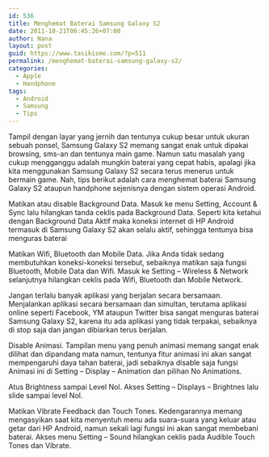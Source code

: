 ```yaml
---
id: 536
title: Menghemat Baterai Samsung Galaxy S2
date: 2011-10-21T06:45:26+07:00
author: Nana
layout: post
guid: https://www.tasikisme.com/?p=511
permalink: /menghemat-baterai-samsung-galaxy-s2/
categories:
  - Apple
  - Handphone
tags:
  - Android
  - Samsung
  - Tips
---
```

Tampil dengan layar yang jernih dan tentunya cukup besar untuk ukuran sebuah ponsel, Samsung Galaxy S2 memang sangat enak untuk dipakai browsing, sms-an dan tentunya main game. Namun satu masalah yang cukup mengganggu adalah mungkin baterai yang cepat habis, apalagi jika kita menggunakan Samsung Galaxy S2 secara terus menerus untuk bermain game. Nah, tips berikut adalah cara menghemat baterai Samsung Galaxy S2 ataupun handphone sejenisnya dengan sistem operasi Android.

Matikan atau disable Background Data. Masuk ke menu Setting, Account & Sync lalu hilangkan tanda ceklis pada Background Data. Seperti kita ketahui dengan Background Data Aktif maka koneksi internet di HP Android termasuk di Samsung Galaxy S2 akan selalu aktif, sehingga tentunya bisa menguras baterai

Matikan Wifi, Bluetooth dan Mobile Data. Jika Anda tidak sedang membutuhkan koneksi-koneksi tersebut, sebaiknya matikan saja fungsi Bluetooth, Mobile Data dan Wifi. Masuk ke Setting – Wireless & Network selanjutnya hilangkan ceklis pada Wifi, Bluetooth dan Mobile Network.

Jangan terlalu banyak aplikasi yang berjalan secara bersamaan. Menjalankan aplikasi secara bersamaan dan simultan, terutama aplikasi online seperti Facebook, YM ataupun Twitter bisa sangat menguras baterai Samsung Galaxy S2, karena itu ada aplikasi yang tidak terpakai, sebaiknya di stop saja dan jangan dibiarkan terus berjalan.

Disable Animasi. Tampilan menu yang penuh animasi memang sangat enak dilihat dan dipandang mata namun, tentunya fitur animasi ini akan sangat mempengaruhi daya tahan baterai, jadi sebaiknya disable saja fungsi Animasi ini di Setting – Display – Animation dan pilihan No Animations.

Atus Brightness sampai Level Nol. Akses Setting – Displays – Brightnes lalu slide sampai level Nol.

Matikan Vibrate Feedback dan Touch Tones. Kedengarannya memang mengasyikan saat kita menyentuh menu ada suara-suara yang keluar atau getar dari HP Android, namun sekali lagi fungsi ini akan sangat membebani baterai. Akses menu Setting – Sound hilangkan ceklis pada Audible Touch Tones dan Vibrate.